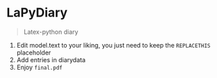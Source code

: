 # LaPyDiary
> Latex-python diary

1. Edit model.text to your liking, you just need to keep the `REPLACETHIS` placeholder
2. Add entries in diarydata 
3. Enjoy `final.pdf`
